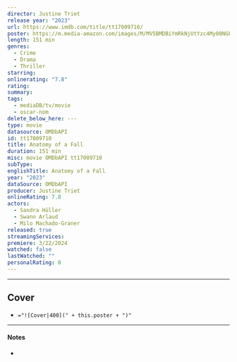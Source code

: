 ```yaml
---
director: Justine Triet
release year: "2023"
url: https://www.imdb.com/title/tt17009710/
poster: https://m.media-amazon.com/images/M/MV5BMDBiYmRkNjUtYzc4My00NGFiLWE2NWUtMGU1ZDA1NTQ3ZjQwXkEyXkFqcGdeQXVyMTM1NjM2ODg1._V1_SX300.jpg
length: 151 min
genres:
  - Crime
  - Drama
  - Thriller
starring: 
onlinerating: "7.8"
rating: 
summary: 
tags:
  - mediaDB/tv/movie
  - oscar-nom
delete_below_here: ---
type: movie
datasource: OMDbAPI
id: tt17009710
title: Anatomy of a Fall
duration: 151 min
misc: movie OMDbAPI tt17009710
subType: 
englishTitle: Anatomy of a Fall
year: "2023"
dataSource: OMDbAPI
producer: Justine Triet
onlineRating: 7.8
actors:
  - Sandra Hüller
  - Swann Arlaud
  - Milo Machado-Graner
released: true
streamingServices: 
premiere: 3/22/2024
watched: false
lastWatched: ""
personalRating: 0
---
```



---
## Cover

- `="![Cover|400](" + this.poster + ")"`

---
#### Notes
- 
